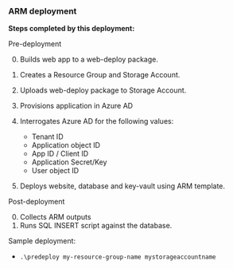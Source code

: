 ### ARM deployment

**Steps completed by this deployment:**

Pre-deployment

0. Builds web app to a web-deploy package.
0. Creates a Resource Group and Storage Account.
0. Uploads web-deploy package to Storage Account.
0. Provisions application in Azure AD
0. Interrogates Azure AD for the following values:
   * Tenant ID
   * Application object ID
   * App ID / Client ID
   * Application Secret/Key
   * User object ID

0. Deploys website, database and key-vault using ARM template.

Post-deployment

0. Collects ARM outputs
0. Runs SQL INSERT script against the database.

Sample deployment:
* `.\predeploy my-resource-group-name mystorageaccountname`
